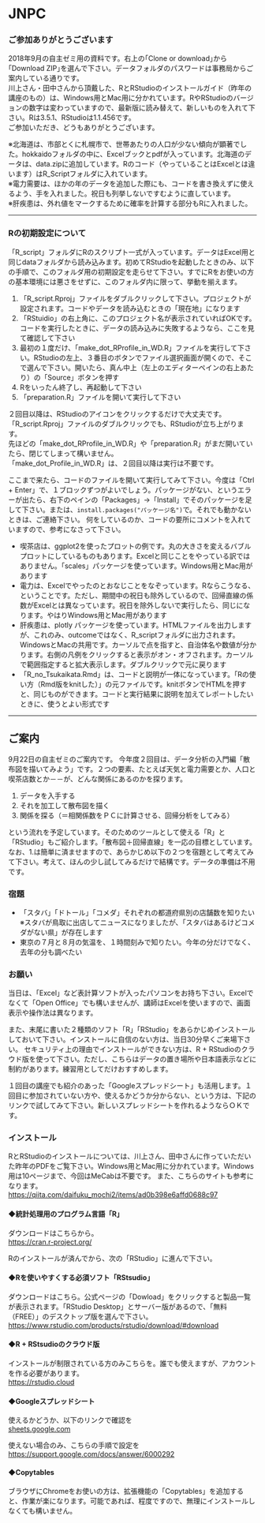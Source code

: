# JNPC
### ご参加ありがとうございます

2018年9月の自主ゼミ用の資料です。右上の｢Clone or download｣から｢Download ZIP｣を選んで下さい。データフォルダのパスワードは事務局からご案内している通りです。  
川上さん・田中さんから頂戴した、RとRStudioのインストールガイド（昨年の講座のもの）は、Windows用とMac用に分かれています。RやRStudioのバージョンの数字は変わっていますので、最新版に読み替えて、新しいものを入れて下さい。Rは3.5.1、RStudioは1.1.456です。  
ご参加いただき、どうもありがとうございます。  

※北海道は、市部とくに札幌市で、世帯あたりの人口が少ない傾向が顕著でした。hokkaidoフォルダの中に、Excelブックとpdfが入っています。北海道のデータは、data.zipに追加しています。Rのコード（やっていることはExcelとは違います）はR_Scriptフォルダに入れています。  
※電力需要は、ほかの年のデータを追加した際にも、コードを書き換えずに使えるよう、手を入れました。祝日も列挙しないですむように直しています。  
※肝疾患は、外れ値をマークするために確率を計算する部分もRに入れました。  

---

### Rの初期設定について

「R_script」フォルダにRのスクリプト一式が入っています。データはExcel用と同じdataフォルダから読み込みます。初めてRStudioを起動したときのみ、以下の手順で、このフォルダ用の初期設定を走らせて下さい。すでにRをお使いの方の基本環境には悪さをせずに、このフォルダ内に限って、挙動を揃えます。

1. 「R_script.Rproj」ファイルをダブルクリックして下さい。プロジェクトが設定されます。コードやデータを読み込むときの「現在地」になります
1. 「RStuidio」の右上角に、このプロジェクト名が表示されていればOKです。コードを実行したときに、データの読み込みに失敗するようなら、ここを見て確認して下さい
1. 最初の１度だけ、「make_dot_RProfile_in_WD.R」ファイルを実行して下さい。RStudioの左上、３番目のボタンでファイル選択画面が開くので、そこで選んで下さい。開いたら、真ん中上（左上のエディターペインの右上あたり）の「Source」ボタンを押す
1. Rをいったん終了し、再起動して下さい
1. 「preparation.R」ファイルを開いて実行して下さい

２回目以降は、RStudioのアイコンをクリックするだけで大丈夫です。「R_script.Rproj」ファイルのダブルクリックでも、RStudioが立ち上がります。  
先ほどの「make_dot_RProfile_in_WD.R」や「preparation.R」がまだ開いていたら、閉じてしまって構いません。  
「make_dot_Profile_in_WD.R」は、２回目以降は実行は不要です。  

ここまで来たら、コードのファイルを開いて実行してみて下さい。今度は「Ctrl + Enter」で、１ブロックずつがよいでしょう。パッケージがない、というエラーが出たら、右下のペインの「Packages」→「Install」でそのパッケージを足して下さい。または、`install.packages("パッケージ名")`で。それでも動かないときは、ご連絡下さい。
何をしているのか、コードの要所にコメントを入れていますので、参考になさって下さい。

-  喫茶店は、ggplot2を使ったプロットの例です。丸の大きさを変えるバブルプロットにしているものもあります。Excelと同じことをやっている訳ではありません。「scales」パッケージを使っています。Windows用とMac用があります
-  電力は、Excelでやったのとおなじことをなぞっています。Rならこうなる、ということです。ただし、期間中の祝日も除外しているので、回帰直線の係数がExcelとは異なっています。祝日を除外しないで実行したら、同じになります。やはりWindows用とMac用があります
-  肝疾患は、plotly パッケージを使っています。HTMLファイルを出力しますが、これのみ、outcomeではなく、R_scriptフォルダに出力されます。WindowsとMacの共用です。カーソルで点を指すと、自治体名や数値が分かります。右側の凡例をクリックすると表示がオン・オフされます。カーソルで範囲指定すると拡大表示します。ダブルクリックで元に戻ります
- 「R_no_Tsukaikata.Rmd」は、コードと説明が一体になっています。「Rの使い方（Rmd版をknitした）」の元ファイルです。knitボタンでHTMLを押すと、同じものができます。コードと実行結果に説明を加えてレポートしたいときに、使うとよい形式です
---

## ご案内

9月22日の自主ゼミのご案内です。
今年度２回目は、データ分析の入門編「散布図を描いてみよう」です。２つの要素、たとえば天気と電力需要とか、人口と喫茶店数とか－－が、どんな関係にあるのかを探ります。

1.  データを入手する
1.  それを加工して散布図を描く
1.  関係を探る（＝相関係数をＰＣに計算させる、回帰分析をしてみる）

という流れを予定しています。そのためのツールとして使える「R」と「RStudio」もご紹介します。「散布図＋回帰直線」を一応の目標としています。
なお、1.は簡単に済ませますので、あらかじめ以下の２つを宿題として考えてみて下さい。考えて、ほんの少し試してみるだけで結構です。データの準備は不用です。


### 宿題

-  「スタバ」「ドトール」「コメダ」それぞれの都道府県別の店舗数を知りたい
    ※スタバが鳥取に出店してニュースになりましたが、「スタバはあるけどコメダがない県」が存在します
- 東京の７月と８月の気温を、１時間刻みで知りたい。今年の分だけでなく、去年の分も調べたい


### お願い

当日は、「Excel」など表計算ソフトが入ったパソコンをお持ち下さい。Excelでなくて「Open Office」でも構いませんが、講師はExcelを使いますので、画面表示や操作法は異なります。

また、末尾に書いた２種類のソフト「R」「RStudio」をあらかじめインストールしておいて下さい。インストールに自信のない方は、当日30分早くご来場下さい。
セキュリティ上の理由でインストールができない方は、R + RStudioのクラウド版を使って下さい。ただし、こちらはデータの置き場所や日本語表示などに制約があります。練習用としてだけおすすめします。

１回目の講座でも紹介のあった「Googleスプレッドシート」も活用します。１回目に参加されていない方や、使えるかどうか分からない、という方は、下記のリンクで試してみて下さい。新しいスプレッドシートを作れるようならＯＫです。

### インストール

RとRStudioのインストールについては、川上さん、田中さんに作っていただいた昨年のPDFをご覧下さい。Windows用とMac用に分かれています。Windows用は10ページまで、今回はMeCabは不要です。
また、こちらのサイトも参考になります。  
https://qiita.com/daifuku_mochi2/items/ad0b398e6affd0688c97

#### ◆統計処理用のプログラム言語「R」

ダウンロードはこちらから。  
https://cran.r-project.org/

Rのインストールが済んでから、次の「RStudio」に進んで下さい。

#### ◆Rを使いやすくする必須ソフト「RStsudio」

ダウンロードはこちら。公式ページの「Dowload」をクリックすると製品一覧が表示されます。「RStudio Desktop」とサーバー版があるので、「無料（FREE）」のデスクトップ版を選んで下さい。  
https://www.rstudio.com/products/rstudio/download/#download

#### ◆R + RStsudioのクラウド版

インストールが制限されている方のみこちらを。誰でも使えますが、アカウントを作る必要があります。  
https://rstudio.cloud

#### ◆Googleスプレッドシート

使えるかどうか、以下のリンクで確認を  
[sheets.google.com](https://sheets.google.com)

使えない場合のみ、こちらの手順で設定を  
https://support.google.com/docs/answer/6000292

#### ◆Copytables
ブラウザにChromeをお使いの方は、拡張機能の「Copytables」を追加すると、作業が楽になります。可能であれば、程度ですので、無理にインストールしなくても構いません。  
